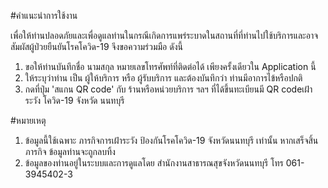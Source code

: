 #คำแนะนำการใช้งาน

เพื่อให้ท่านปลอดภัยและเพื่อดูแลท่านในกรณีเกิดการแพร่ระบาดในสถานที่ที่ท่านไปใช้บริการและอาจ
สัมผัสผู้ป่วยยืนยันโรคโควิด-19 จึงขอความร่วมมือ ดังนี้

1. ขอให้ท่านบันทึกชื่อ นามสกุล หมายเลขโทรศัพท์ที่ติดต่อได้ เพียงครั้งเดียวใน Application นี้
2. ให้ระบุว่าท่าน เป็น ผู้ให้บริการ หรือ ผู้รับบริการ และต้องบันทึกว่า ท่านมีอาการไข้หรือปกติ
3. กดที่ปุ่ม 'สแกน QR code' กับ ร้านหรือหน่วยบริการ ฯลฯ ที่ได้ขึ้นทะเบียนมี QR codeเฝ้าระวัง โควิด-19 จังหวัด นนทบุรี


#หมายเหตุ
1. ข้อมูลนี้ใช้เฉพาะ ภารกิจการเฝ้าระวัง ป้องกันโรคโควิด-19 จังหวัดนนทบุรี เท่านั้น
   หากเสร็จสิ้นภารกิจ ข้อมูลท่านจะถูกลบทิ้ง
2. ข้อมูลของท่านอยู่ในระบบและการดูแลโดย สำนักงานสาธารณสุขจังหวัดนนทบุรี
   โทร 061-3945402-3
